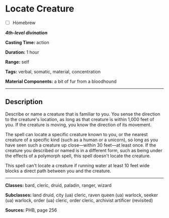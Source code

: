 # Locate Creature

- [ ] Homebrew

***4th-level divination***

**Casting Time:** action

**Duration:** 1 hour

**Range:** self

**Tags:** verbal, somatic, material, concentration

**Material Components:** a bit of fur from a bloodhound

---

## Description
Describe or name a creature that is familiar to you.
You sense the direction to the creature's location, as long as that creature is within 1,000 feet of you.
If the creature is moving, you know the direction of its movement.

The spell can locate a specific creature known to you, or the nearest creature of a specific kind (such as a human or a unicorn), so long as you have seen such a creature up close—within 30 feet—at least once.
If the creature you described or named is in a different form, such as being under the effects of a polymorph spell, this spell doesn't locate the creature.

This spell can't locate a creature if running water at least 10 feet wide blocks a direct path between you and the creature.

---

**Classes:** bard, cleric, druid, paladin, ranger, wizard

**Subclasses:** land druid, city (ua) cleric, raven queen (ua) warlock, seeker (ua) warlock, order (ua) cleric, order cleric, archivist artificer (revisited)

**Sources:** PHB, page 256
